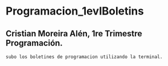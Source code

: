 # Programacion_1evlBoletins

  ## Cristian Moreira Alén, 1re Trimestre Programación.
    subo los boletines de programacion utilizando la terminal.
